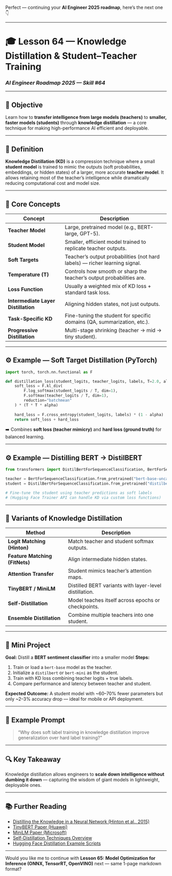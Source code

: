Perfect — continuing your **AI Engineer 2025 roadmap**, here’s the next one 👇

---

# 🎓 Lesson 64 — Knowledge Distillation & Student–Teacher Training

### *AI Engineer Roadmap 2025 — Skill #64*

---

## 🎯 Objective

Learn how to **transfer intelligence from large models (teachers)** to **smaller, faster models (students)** through **knowledge distillation** — a core technique for making high-performance AI efficient and deployable.

---

## 🧩 Definition

**Knowledge Distillation (KD)** is a compression technique where a small **student model** is trained to mimic the outputs (soft probabilities, embeddings, or hidden states) of a larger, more accurate **teacher model**.
It allows retaining most of the teacher’s intelligence while dramatically reducing computational cost and model size.

---

## 🧠 Core Concepts

| Concept                             | Description                                                                |
| ----------------------------------- | -------------------------------------------------------------------------- |
| **Teacher Model**                   | Large, pretrained model (e.g., BERT-large, GPT-5).                         |
| **Student Model**                   | Smaller, efficient model trained to replicate teacher outputs.             |
| **Soft Targets**                    | Teacher’s output probabilities (not hard labels) — richer learning signal. |
| **Temperature (T)**                 | Controls how smooth or sharp the teacher’s output probabilities are.       |
| **Loss Function**                   | Usually a weighted mix of KD loss + standard task loss.                    |
| **Intermediate Layer Distillation** | Aligning hidden states, not just outputs.                                  |
| **Task-Specific KD**                | Fine-tuning the student for specific domains (QA, summarization, etc.).    |
| **Progressive Distillation**        | Multi-stage shrinking (teacher → mid → tiny student).                      |

---

## ⚙️ Example — Soft Target Distillation (PyTorch)

```python
import torch, torch.nn.functional as F

def distillation_loss(student_logits, teacher_logits, labels, T=2.0, alpha=0.5):
    soft_loss = F.kl_div(
        F.log_softmax(student_logits / T, dim=1),
        F.softmax(teacher_logits / T, dim=1),
        reduction="batchmean"
    ) * (T * T * alpha)
    
    hard_loss = F.cross_entropy(student_logits, labels) * (1 - alpha)
    return soft_loss + hard_loss
```

➡️ Combines **soft loss (teacher mimicry)** and **hard loss (ground truth)** for balanced learning.

---

## ⚙️ Example — Distilling BERT → DistilBERT

```python
from transformers import DistilBertForSequenceClassification, BertForSequenceClassification

teacher = BertForSequenceClassification.from_pretrained("bert-base-uncased")
student = DistilBertForSequenceClassification.from_pretrained("distilbert-base-uncased")

# Fine-tune the student using teacher predictions as soft labels
# (Hugging Face Trainer API can handle KD via custom loss functions)
```

---

## 🧱 Variants of Knowledge Distillation

| Method                         | Description                                            |
| ------------------------------ | ------------------------------------------------------ |
| **Logit Matching (Hinton)**    | Match teacher and student softmax outputs.             |
| **Feature Matching (FitNets)** | Align intermediate hidden states.                      |
| **Attention Transfer**         | Student mimics teacher’s attention maps.               |
| **TinyBERT / MiniLM**          | Distilled BERT variants with layer-level distillation. |
| **Self-Distillation**          | Model teaches itself across epochs or checkpoints.     |
| **Ensemble Distillation**      | Combine multiple teachers into one student.            |

---

## 📘 Mini Project

**Goal:** Distill a **BERT sentiment classifier** into a smaller model
**Steps:**

1. Train or load a `bert-base` model as the teacher.
2. Initialize a `distilbert` or `bert-mini` as the student.
3. Train with KD loss combining teacher logits + true labels.
4. Compare performance and latency between teacher and student.

**Expected Outcome:**
A student model with ~60–70% fewer parameters but only ~2–3% accuracy drop — ideal for mobile or API deployment.

---

## 🧠 Example Prompt

> “Why does soft label training in knowledge distillation improve generalization over hard label training?”

---

## 🔍 Key Takeaway

Knowledge distillation allows engineers to **scale down intelligence without dumbing it down** — capturing the wisdom of giant models in lightweight, deployable ones.

---

## 📚 Further Reading

* [Distilling the Knowledge in a Neural Network (Hinton et al., 2015)](https://arxiv.org/abs/1503.02531)
* [TinyBERT Paper (Huawei)](https://arxiv.org/abs/1909.10351)
* [MiniLM Paper (Microsoft)](https://arxiv.org/abs/2002.10957)
* [Self-Distillation Techniques Overview](https://arxiv.org/abs/2106.05237)
* [Hugging Face Distillation Example Scripts](https://github.com/huggingface/transformers/tree/main/examples/research_projects/distillation)

---

Would you like me to continue with **Lesson 65: Model Optimization for Inference (ONNX, TensorRT, OpenVINO)** next — same 1-page markdown format?
